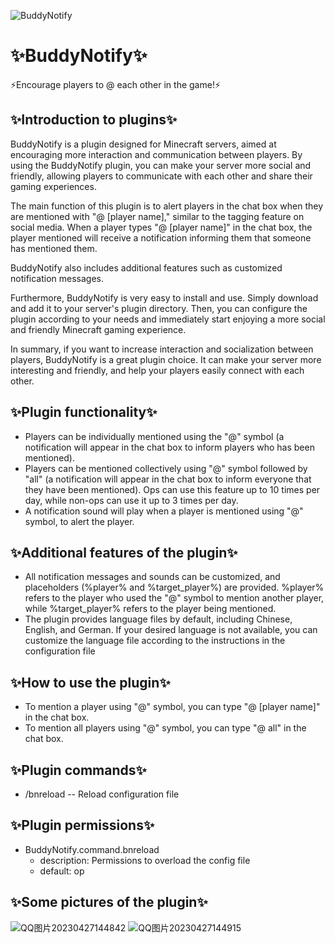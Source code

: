 ![BuddyNotify](https://user-images.githubusercontent.com/98594477/234777255-7d742633-1db4-4b74-8759-28cdd9fb71c8.png)
# ✨BuddyNotify✨
⚡️Encourage players to @ each other in the game!⚡️
## ✨Introduction to plugins✨
BuddyNotify is a plugin designed for Minecraft servers, aimed at encouraging more interaction and communication between players. By using the BuddyNotify plugin, you can make your server more social and friendly, allowing players to communicate with each other and share their gaming experiences.

The main function of this plugin is to alert players in the chat box when they are mentioned with "@ [player name]," similar to the tagging feature on social media. When a player types "@ [player name]" in the chat box, the player mentioned will receive a notification informing them that someone has mentioned them.

BuddyNotify also includes additional features such as customized notification messages.

Furthermore, BuddyNotify is very easy to install and use. Simply download and add it to your server's plugin directory. Then, you can configure the plugin according to your needs and immediately start enjoying a more social and friendly Minecraft gaming experience.

In summary, if you want to increase interaction and socialization between players, BuddyNotify is a great plugin choice. It can make your server more interesting and friendly, and help your players easily connect with each other.
## ✨Plugin functionality✨
* Players can be individually mentioned using the "@" symbol (a notification will appear in the chat box to inform players who has been mentioned).
* Players can be mentioned collectively using "@" symbol followed by "all" (a notification will appear in the chat box to inform everyone that they have been mentioned). Ops can use this feature up to 10 times per day, while non-ops can use it up to 3 times per day.
* A notification sound will play when a player is mentioned using "@" symbol, to alert the player.
## ✨Additional features of the plugin✨
* All notification messages and sounds can be customized, and placeholders (%player% and %target_player%) are provided. %player% refers to the player who used the "@" symbol to mention another player, while %target_player% refers to the player being mentioned.
* The plugin provides language files by default, including Chinese, English, and German. If your desired language is not available, you can customize the language file according to the instructions in the configuration file
## ✨How to use the plugin✨
* To mention a player using "@" symbol, you can type "@ [player name]" in the chat box.
* To mention all players using "@" symbol, you can type "@ all" in the chat box.
## ✨Plugin commands✨
* /bnreload -- Reload configuration file
## ✨Plugin permissions✨
* BuddyNotify.command.bnreload
  * description: Permissions to overload the config file
  * default: op
## ✨Some pictures of the plugin✨
![QQ图片20230427144842](https://user-images.githubusercontent.com/98594477/234782338-3a4e0346-eaff-483b-988f-2af60628d040.png)
![QQ图片20230427144915](https://user-images.githubusercontent.com/98594477/234782365-a41c9a8e-c47a-45a4-9003-7eb256be1004.png)

